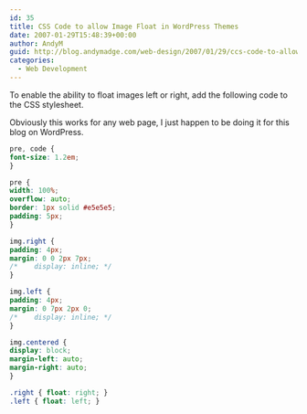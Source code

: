 ```yaml
---
id: 35
title: CSS Code to allow Image Float in WordPress Themes
date: 2007-01-29T15:48:39+00:00
author: AndyM
guid: http://blog.andymadge.com/web-design/2007/01/29/ccs-code-to-allow-image-float-in-wordpress-themes/
categories:
  - Web Development
---
```

To enable the ability to float images left or right, add the following code to the CSS stylesheet.

Obviously this works for any web page, I just happen to be doing it for this blog on WordPress.

<!--more-->

```css
pre, code {
font-size: 1.2em;
}

pre {
width: 100%;
overflow: auto;
border: 1px solid #e5e5e5;
padding: 5px;
}

img.right {
padding: 4px;
margin: 0 0 2px 7px;
/*    display: inline; */
}

img.left {
padding: 4px;
margin: 0 7px 2px 0;
/*    display: inline; */
}

img.centered {
display: block;
margin-left: auto;
margin-right: auto;
}

.right { float: right; }
.left { float: left; }
```